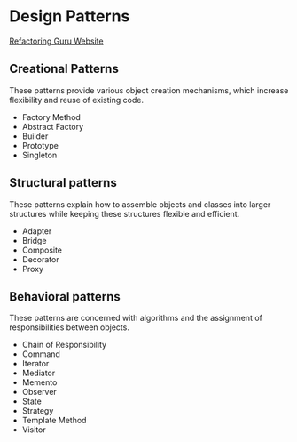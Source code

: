 # Design Patterns

[Refactoring Guru Website](https://refactoring.guru/design-patterns/catalog)

## Creational Patterns
These patterns provide various object creation mechanisms, which increase flexibility and reuse of existing code.
- Factory Method
- Abstract Factory
- Builder
- Prototype
- Singleton

## Structural patterns
These patterns explain how to assemble objects and classes into larger structures while keeping these structures flexible and efficient.
- Adapter
- Bridge
- Composite
- Decorator
- Proxy

## Behavioral patterns
These patterns are concerned with algorithms and the assignment of responsibilities between objects.
- Chain of Responsibility
- Command
- Iterator
- Mediator
- Memento
- Observer
- State
- Strategy
- Template Method
- Visitor